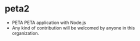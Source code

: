 # peta2

- PETA PETA application with Node.js
- Any kind of contribution will be welcomed by anyone in this organization.
